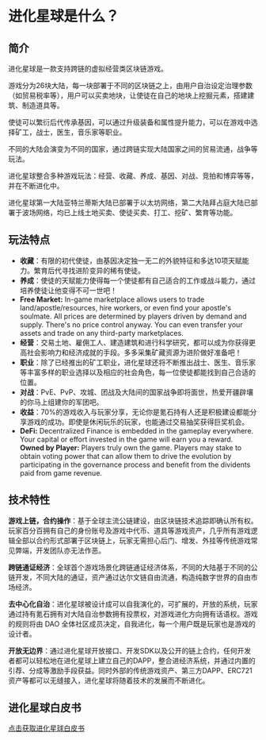 # 进化星球是什么？

## 简介

进化星球是一款支持跨链的虚拟经营类区块链游戏。

游戏分为26块大陆，每一块部署于不同的区块链之上，由用户自治设定治理参数（如贸易税率等），用户可以买卖地块，让使徒在自己的地块上挖掘元素，搭建建筑、制造道具等。

使徒可以繁衍后代传承基因，可以通过升级装备和属性提升能力，可以在游戏中选择矿工，战士，医生，音乐家等职业。

不同的大陆会演变为不同的国家，通过跨链实现大陆国家之间的贸易流通，战争等玩法。

进化星球整合多种游戏玩法：经营、收藏、养成、基因、对战、竞拍和博弈等等，并在不断进化中。

进化星球第一大陆亚特兰蒂斯大陆已部署于以太坊网络，第二大陆拜占庭大陆已部署于波场网络，均已上线土地买卖、使徒买卖、打工、挖矿、繁育等功能。

## 玩法特点

* **收藏**：有限的初代使徒，由基因决定独一无二的外貌特征和多达10项天赋能力。繁育后代寻找进阶变异的稀有使徒。
* **养成**：使徒的天赋能力使得每一个使徒都有自己适合的工作或战斗能力，通过培养使徒让他变得不可一世吧！
* **Free Market:** In-game marketplace allows users to trade land/apostle/resources, hire workers, or even find your apostle's soulmate. All prices are determined by players driven by demand and supply. There's no price control anyway. You can even transfer your assets and trade on any third-party marketplaces.
* **经营**：交易土地、雇佣工人、建造建筑和进行科学研究，都可以成为你获得更高社会影响力和经济成就的手段。多多采集矿藏资源为进阶做好准备吧！
* **职业**：除了已经推出的矿工职业，进化星球还将不断推出战士、医生、音乐家等丰富多样的职业选择以及相应的社会角色，每一位使徒都能找到自己合适的位置。
* **对战**：PvE、PvP、攻城、团战及大陆间的国家战争即将面世，热爱开疆辟壤的你马上组建你的军团吧。
* **收益**：70%的游戏收入与玩家分享，无论你是氪石持有人还是积极建设都能分享游戏的成功。即使是休闲玩乐的玩家，也能通过交易抽奖获得巨奖机会。
* **DeFi:** Decentralized Finance is embedded in the gameplay everywhere. Your capital or effort invested in the game will earn you a reward.
**Owned by Player:** Players truly own the game. Players may stake to obtain voting power that can allow them to drive the evolution by participating in the governance process and benefit from the dividents paid from game revenue.

## 技术特性

**游戏上链，合约操作**：基于全球主流公链建设，由区块链技术追踪即确认所有权。玩家百分百拥有自己的身份账号及游戏中代币、道具等游戏资产，几乎所有游戏逻辑全部以合约形式部署于区块链上，玩家无需担心后门、增发、外挂等传统游戏常见弊端，开发团队亦无法作恶。

**跨链通证经济**：全球首个游戏场景化跨链通证经济体系，不同的大陆基于不同的公链开发，不同大陆的通证，资产通过达尔文链自由流通，构造纯数字世界的自由市场经济。

**去中心化自治**：进化星球被设计成可以⾃我演化的，可扩展的，开放的系统，玩家通过持有氪石拥有对大陆自治参数拥有投票权，对游戏进化方向拥有话语权。游戏的规则将由 DAO 全体社区成员决定，⾃我进化，每⼀个⽤户既是玩家也是游戏的设计者。

**开放无边界**：通过进化星球开放接口、开发SDK以及公开的链上合约，任何开发者都可以轻松地在进化星球上建立自己的DAPP，整合进经济系统，并通过内置的引荐、分成等激励手段获益。同时外部的传统游戏资产、第三方DAPP、ERC721资产等都可以无缝接入，进化星球将随着技术的发展而不断进化。

## **进化星球白皮书**

[点击获取进化星球白皮书](https://imgland.l2me.com/files/evolutionland/whitepaper_cn.pdf?t=20181008)

